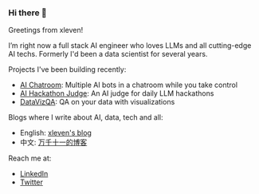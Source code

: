### Hi there 👋

<!--
**xleven/xleven** is a ✨ _special_ ✨ repository because its `README.md` (this file) appears on your GitHub profile.

Here are some ideas to get you started:

- 🔭 I’m currently working on ...
- 🌱 I’m currently learning ...
- 👯 I’m looking to collaborate on ...
- 🤔 I’m looking for help with ...
- 💬 Ask me about ...
- 📫 How to reach me: ...
- 😄 Pronouns: ...
- ⚡ Fun fact: ...
-->

Greetings from xleven!

I’m right now a full stack AI engineer who loves LLMs and all cutting-edge AI techs. Formerly I'd been a data scientist for several years.

Projects I've been building recently:

- [AI Chatroom](https://github.com/xleven/ai-chatroom): Multiple AI bots in a chatroom while you take control
- [AI Hackathon Judge](https://github.com/xleven/ai-hackathon-judge): An AI judge for daily LLM hackathons
- [DataVizQA](https://github.com/xleven/datavizqa): QA on your data with visualizations

Blogs where I write about AI, data, tech and all:

- English: [xleven's blog](https://xleven.vercel.app)
- 中文: [万千十一的博客](https://blog.omnieleven.cc)

Reach me at:

- [LinkedIn](https://www.linkedin.com/in/xleven)
- [Twitter](https://twitter.com/xlevenz)

